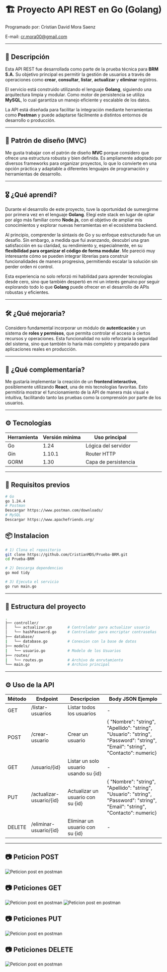 # 🏗️ Proyecto API REST en Go (Golang)

Programado por: Cristian David Mora Saenz

E-mail: cr.mora00@gmail.com

---

## 📖 Descripción
Esta API REST fue desarrollada como parte de la prueba técnica para **BRM S.A.** Su objetivo principal es permitir la gestión de usuarios a través de operaciones como **crear**, **consultar**, **listar**, **actualizar** y **eliminar** registros.

El servicio está construido utilizando el lenguaje **Golang**, siguiendo una arquitectura limpia y modular. Como motor de persistencia se utiliza **MySQL**, lo cual garantiza un manejo eficiente y escalable de los datos.

La API está diseñada para facilitar la integración mediante herramientas como **Postman** y puede adaptarse fácilmente a distintos entornos de desarrollo o producción.

---
## 🔩 Patrón de diseño (MVC)

Me gusta trabajar con el patrón de diseño **MVC** porque considero que ofrece una estructura robusta y bien definida. Es ampliamente adoptado por diversos frameworks para organizar proyectos, lo que lo convierte en una opción práctica y adaptable a diferentes lenguajes de programación y herramientas de desarrollo.

---

## 🎖️ ¿Qué aprendi?

Durante el desarrollo de este proyecto, tuve la oportunidad de sumergirme por primera vez en el lenguaje **Golang**. Elegí este stack en lugar de optar por algo más familiar como **Node.js**, con el objetivo de ampliar mis conocimientos y explorar nuevas herramientas en el ecosistema backend.

Al principio, comprender la sintaxis de Go y su enfoque estructurado fue un desafío. Sin embargo, a medida que fui avanzando, descubrí una gran satisfacción en su claridad, su rendimiento y, especialmente, en su **flexibilidad para organizar el código de forma modular**. Me pareció muy interesante cómo se pueden integrar librerías para construir funcionalidades de manera progresiva, permitiendo escalar la solución sin perder orden ni control.

Esta experiencia no solo reforzó mi habilidad para aprender tecnologías desde cero, sino que también despertó en mí un interés genuino por seguir explorando todo lo que **Golang** puede ofrecer en el desarrollo de APIs robustas y eficientes.

---

## 🛠️ ¿Qué mejoraria?

Considero fundamental incorporar un módulo de **autenticación** y un sistema de **roles y permisos**, que permita controlar el acceso a ciertos recursos y operaciones. Esta funcionalidad no solo reforzaría la seguridad del sistema, sino que también lo haría más completo y preparado para aplicaciones reales en producción.

---

## 🏁 ¿Qué complementaría?

Me gustaría implementar la creación de un **frontend interactivo**, posiblemente utilizando **React**, una de mis tecnologías favoritas. Esto permitiría mostrar el funcionamiento de la API de manera más visual e intuitiva, facilitando tanto las pruebas como la comprensión por parte de los usuarios.

---

## ⚙️ Tecnologías
| Herramienta | Versión mínima | Uso principal |
|-------------|----------------|---------------|
| Go          | 1.24           | Lógica del servidor |
| Gin         | 1.10.1         | Router HTTP |
| GORM        | 1.30           | Capa de persistencia |

---

## 📝 Requisitos previos
```bash
# Go
go 1.24.4
# Postman
Descargar https://www.postman.com/downloads/
# MySQL
Descargar https://www.apachefriends.org/

```

## 📦 Instalacion
```bash
# 1) Clona el repositorio
git clone https://github.com/CristianMDS/Prueba-BRM.git
cd Prueba-BRM

# 2) Descarga dependencias
go mod tidy

# 3) Ejecuta el servicio
go run main.go
```
---

## 📂 Estructura del proyecto
```bash
.
├── controller/
│   └── actualizar.go       # Controlador para actualizar usuario
│   └── hashPassword.go     # Controlador para encriptar contraseñas
├── database/
|   └── database.go         # Conexion con la base de datos
├── models/
|   └── usuario.go          # Modelo de los Usuarios
├── routes/
|   └── routes.go           # Archivo de enrutamiento
└── main.go                 # Archivo principal
```

---

## ⚙️ Uso de la API
| Método | Endpoint | Descripcion | Body JSON Ejemplo |
|-------------|----------------|---------------|--------------|
| GET          | /listar-usuarios | Listar todos los usuarios | - |
| POST         | /crear-usuario | Crear un usuario | { "Nombre": "string", "Apellido": "string", "Usuario": "string", "Password": "string", "Email": "string", "Contacto": numeric} |
| GET        | /usuario/{id} | Listar un solo usuario usando su {id} | - |
| PUT      | /actualizar-usuario/{id} | Actualizar un usuario con su {id} | { "Nombre": "string", "Apellido": "string", "Usuario": "string", "Password": "string", "Email": "string", "Contacto": numeric} |
| DELETE      | /eliminar-usuario/{id} | Eliminar un usuario con su {id} | - |

---

## 📷 Peticion POST
![Peticion post en postman](img/post.jpg)

## 📷 Peticiones GET
![Peticion post en postman](img/get.jpg)
![Peticion post en postman](img/get_id.jpg)

## 📷 Peticiones PUT
![Peticion post en postman](img/put.jpg)

## 📷 Peticiones DELETE
![Peticion post en postman](img/delete.jpg)

